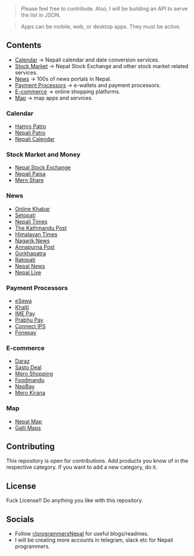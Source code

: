 > Please feel free to contribute. Also, I will be building an API to serve the list in JSON.

> Apps can be mobile, web, or desktop apps. They must be active.

## Contents
- [Calendar](#calendar) -> Nepali calendar and date conversion services.
- [Stock Market](#stock-market) -> Nepal Stock Exchange and other stock market related services.
- [News](#news) -> 100s of news portals in Nepal.
- [Payment Processors](#payment-processors) -> e-wallets and payment processors.
- [E-commerce](#e-commerce) -> online shopping platforms.
- [Map](#map) -> map apps and services.

### Calendar
- [Hamro Patro](https://www.hamropatro.com/)
- [Nepali Patro](https://nepalipatro.com.np/)
- [Nepali Calendar](https://nepalicalendar.rat32.com/)

### Stock Market and Money
- [Nepal Stock Exchange](https://www.nepalstock.com/)
- [Nepali Paisa](https://www.nepalipaisa.com/)
- [Mero Share](https://www.meroshare.cdsc.com.np/)

### News
- [Online Khabar](https://www.onlinekhabar.com/)
- [Setopati](https://www.setopati.com/)
- [Nepali Times](https://www.nepalitimes.com/)
- [The Kathmandu Post](https://kathmandupost.com/)
- [Himalayan Times](https://thehimalayantimes.com/)
- [Nagarik News](https://nagariknews.nagariknetwork.com/)
- [Annapurna Post](https://annapurnapost.com/)
- [Gorkhapatra](https://gorkhapatraonline.com/)
- [Ratopati](https://ratopati.com/)
- [Nepal News](https://www.nepalnews.com/)
- [Nepal Live](https://www.nepallive.com/)

### Payment Processors
- [eSewa](https://esewa.com.np/)
- [Khalti](https://khalti.com/)
- [IME Pay](https://www.imepay.com.np/)
- [Prabhu Pay](https://prabhupay.com/)
- [Connect IPS](https://www.connectips.com/)
- [Fonepay](https://www.fonepay.com/)

### E-commerce
- [Daraz](https://www.daraz.com.np/)
- [Sasto Deal](https://www.sastodeal.com/)
- [Mero Shopping](https://www.meroshopping.com/)
- [Foodmandu](https://foodmandu.com/)
- [NepBay](https://www.nepbay.com/)
- [Mero Kirana](https://www.merokirana.com/)

### Map
- [Nepal Map](https://nepalmap.org/)
- [Galli Maps](https://gallimaps.com/)

## Contributing
This repository is open for contributions. Add products you know of in the respective category. If you want to add a new category, do it.

## License
Fuck License!! Do anything you like with this repository.

## Socials
- Follow [r/programmersNepal](https://www.reddit.com/r/ProgrammersNepal/) for useful blogs/readmes.
- I will be creating more accounts in telegram, slack etc for Nepali programmers.
